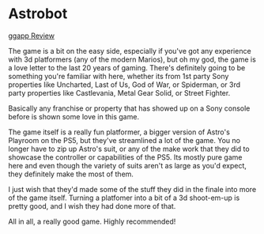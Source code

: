 # Astrobot
[ggapp Review](https://ggapp.io/null/reviews/astro-bot/Qb0ejEvV)

The game is a bit on the easy side, especially if you've got any experience with 3d platformers (any of the modern Marios), but oh my god, the game is a love letter to the last 20 years of gaming.  There's definitely going to be something you're familiar with here, whether its from 1st party Sony properties like Uncharted, Last of Us, God of War, or Spiderman, or 3rd party properties like Castlevania, Metal Gear Solid, or Street Fighter.  

Basically any franchise or property that has showed up on a Sony console before is shown some love in this game. 

The game itself is a really fun platformer, a bigger version of Astro's Playroom on the PS5, but they've streamlined a lot of the game.  You no longer have to zip up Astro's suit, or any of the make work that they did to showcase the controller or capabilities of the PS5.  Its mostly pure game here and even though the variety of suits aren't as large as you'd expect, they definitely make the most of them.

I just wish that they'd made some of the stuff they did in the finale into more of the game itself.  Turning a platfomer into a bit of a 3d shoot-em-up is pretty good, and I wish they had done more of that.

All in all, a really good game. Highly recommended!